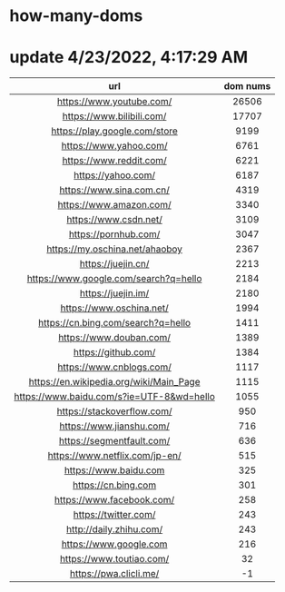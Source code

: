 # how-many-doms

# update 4/23/2022, 4:17:29 AM

url | dom nums
:-: | :-:
https://www.youtube.com/ | 26506
https://www.bilibili.com/ | 17707
https://play.google.com/store | 9199
https://www.yahoo.com/ | 6761
https://www.reddit.com/ | 6221
https://yahoo.com/ | 6187
https://www.sina.com.cn/ | 4319
https://www.amazon.com/ | 3340
https://www.csdn.net/ | 3109
https://pornhub.com/ | 3047
https://my.oschina.net/ahaoboy | 2367
https://juejin.cn/ | 2213
https://www.google.com/search?q=hello | 2184
https://juejin.im/ | 2180
https://www.oschina.net/ | 1994
https://cn.bing.com/search?q=hello | 1411
https://www.douban.com/ | 1389
https://github.com/ | 1384
https://www.cnblogs.com/ | 1117
https://en.wikipedia.org/wiki/Main_Page | 1115
https://www.baidu.com/s?ie=UTF-8&wd=hello | 1055
https://stackoverflow.com/ | 950
https://www.jianshu.com/ | 716
https://segmentfault.com/ | 636
https://www.netflix.com/jp-en/ | 515
https://www.baidu.com | 325
https://cn.bing.com | 301
https://www.facebook.com/ | 258
https://twitter.com/ | 243
http://daily.zhihu.com/ | 243
https://www.google.com | 216
https://www.toutiao.com/ | 32
https://pwa.clicli.me/ | -1
